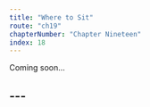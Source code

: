 ```yaml
---
title: "Where to Sit"
route: "ch19"
chapterNumber: "Chapter Nineteen"
index: 18
---
```


Coming soon...

## ---